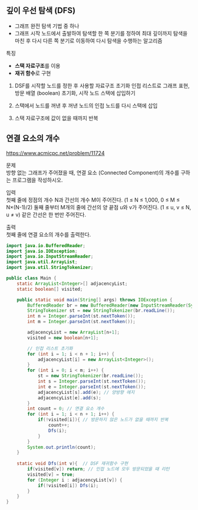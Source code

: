 ## 깊이 우선 탐색 (DFS)
- 그래프 완전 탐색 기법 중 하나 <br>
- 그래프 시작 노드에서 출발하여 탐색할 한 쪽 분기를 정하여 최대 깊이까지 탐색을 마친 후 다시 다른 쪽 분기로 이동하여 다시 탐색을 수행하는 알고리즘 <br>

특징 <br>
- **스택 자료구조**를 이용
- **재귀 함수**로 구현
1. DSF를 시작할 노드를 정한 후 사용할 자료구조 초기화
인접 리스트로 그래프 표현, 방문 배열 (boolean) 초기화, 시작 노드 스택에 삽입하기

2. 스택에서 노드를 꺼낸 후 꺼낸 노드의 인접 노드를 다시 스택에 삽입

3. 스택 자료구조에 값이 없을 때까지 반복

## 연결 요소의 개수 

https://www.acmicpc.net/problem/11724

문제 <br>
방향 없는 그래프가 주어졌을 때, 연결 요소 (Connected Component)의 개수를 구하는 프로그램을 작성하시오.<br>

입력<br>
첫째 줄에 정점의 개수 N과 간선의 개수 M이 주어진다. (1 ≤ N ≤ 1,000, 0 ≤ M ≤ N×(N-1)/2) 둘째 줄부터 M개의 줄에 간선의 양 끝점 u와 v가 주어진다. (1 ≤ u, v ≤ N, u ≠ v) 같은 간선은 한 번만 주어진다.
<br>

출력<br>
첫째 줄에 연결 요소의 개수를 출력한다.<br>

```java
import java.io.BufferedReader;
import java.io.IOException;
import java.io.InputStreamReader;
import java.util.ArrayList;
import java.util.StringTokenizer;

public class Main {
    static ArrayList<Integer>[] adjacencyList;
    static boolean[] visited;

    public static void main(String[] args) throws IOException {
        BufferedReader br = new BufferedReader(new InputStreamReader(System.in));
        StringTokenizer st = new StringTokenizer(br.readLine());
        int n = Integer.parseInt(st.nextToken());
        int m = Integer.parseInt(st.nextToken());

        adjacencyList = new ArrayList[n+1];
        visited = new boolean[n+1];

        // 인접 리스트 초기화
        for (int i = 1; i < n + 1; i++) {
            adjacencyList[i] = new ArrayList<Integer>();
        }
        for (int i = 0; i < m; i++) {
            st = new StringTokenizer(br.readLine());
            int s = Integer.parseInt(st.nextToken());
            int e = Integer.parseInt(st.nextToken());
            adjacencyList[s].add(e); // 양방향 에지
            adjacencyList[e].add(s);
        }
        int count = 0; // 연결 요소 개수
        for (int i = 1; i < n + 1; i++) {
            if(!visited[i]){ // 방문하지 않은 노드가 없을 때까지 반복
                count++;
                Dfs(i);
            }
        }
        System.out.println(count);
    }
    
    static void Dfs(int v){  // DSF 재귀함수 구현
        if(visited[v]) return; // 인접 노드에 모두 방문되었을 때 리턴
        visited[v] = true;
        for (Integer i : adjacencyList[v]) {
            if(!visited[i]) Dfs(i);
        }
    }
}


```
